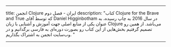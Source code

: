 ---

title: انجمن Clojure ایران - فصل دوم
description: "کتاب Clojure for the Brave and True که توسط آقای Daniel Higginbotham در سال 2016 به چاپ رسیده، به عنوان یکی از منابع اصلی جهت آموزش و آشنایی با زبان Clojure می‌باشد.
از همین رو تصمیم گرفتیم بخش‌هایی از این کتاب رو بصورت دوره‌ای به فارسی برگدانیم و در وب‌سایت انجمن به اشتراک بگذاریم. 
"

---